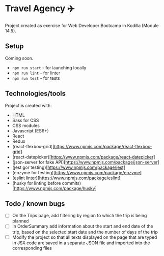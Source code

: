 # Travel Agency :airplane:

Project created as exercise for Web Developer Bootcamp in Kodilla (Module 14.5).

## Setup

Coming soon.

* ```npm run start``` - for launching locally
* ```npm run lint``` - for linter
* ```npm run test``` - for tests

## Technologies/tools

Project is created with:

* HTML
* Sass for CSS
* CSS modules
* Javascript (ES6+)
* React
* Redux
* (react-flexbox-grid)[https://www.npmjs.com/package/react-flexbox-grid]
* (react-datepicker)[https://www.npmjs.com/package/react-datepicker]
* (json-server for fake API)[https://www.npmjs.com/package/json-server]
* (jest gor testing)[https://www.npmjs.com/package/jest]
* (enzyme for testing)[https://www.npmjs.com/package/enzyme]
* (eslint linter)[https://www.npmjs.com/package/eslint]
* (husky for linting before commits)[https://www.npmjs.com/package/husky]

## Todo / known bugs

- [ ] On the Trips page, add filtering by region to which the trip is being planned
- [ ] In OrderSummary add information about the start and end date of the trip, based on the selected start date and the number of days of the trip
- [ ] Modify the project so that all texts displayed on the page that are typed in JSX code are saved in a separate JSON file and imported into the corresponding files